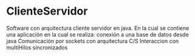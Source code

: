 # ClienteServidor 
Software con  arquitectura cliente servidor en java. 
En la cual se contiene una aplicación en la cual se realiza:
conexión a una base de datos desde java
Comunicación por sockets con arquitectura C/S
Interaccion con multiHilos sincronizados
